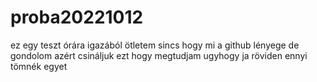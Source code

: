 # proba20221012
ez egy teszt órára igazából ötletem sincs hogy mi a github lényege de gondolom azért csináljuk ezt hogy megtudjam ugyhogy ja röviden ennyi tömnék egyet
